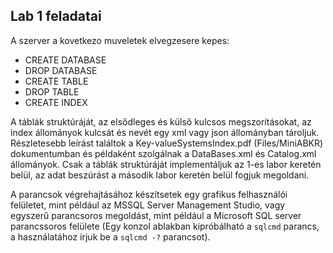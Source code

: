 ## Lab 1 feladatai

A szerver a kovetkezo muveletek elvegzesere kepes:

- CREATE DATABASE
- DROP DATABASE
- CREATE TABLE
- DROP TABLE
- CREATE INDEX

A táblák struktúráját, az elsődleges és külső kulcsos megszorításokat, az index állományok kulcsát és nevét egy xml vagy json állományban tároljuk. Részletesebb leírást találtok a Key-valueSystemsIndex.pdf (Files/MiniABKR) dokumentumban és példaként szolgálnak a DataBases.xml és Catalog.xml állományok. Csak a táblák struktúráját implementáljuk az 1-es labor keretén belül, az adat beszúrást a második labor keretén belül fogjuk megoldani.

A parancsok végrehajtásához
 készítsetek egy grafikus felhasználói felületet, mint például az MSSQL Server Management Studio, vagy egyszerű parancsoros megoldást, mint például a Microsoft SQL server parancssoros felülete (Egy konzol ablakban kipróbálható a `sqlcmd` parancs, a használatához írjuk be a `sqlcmd -?` parancsot).

